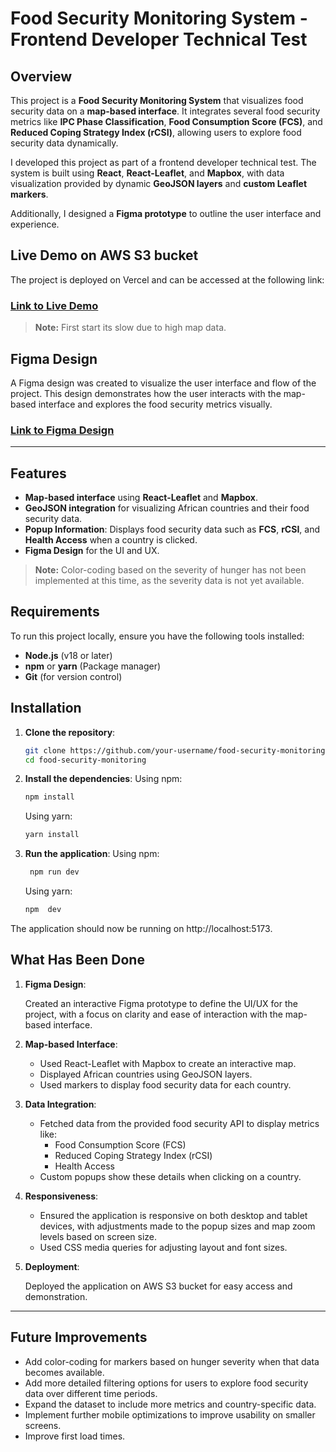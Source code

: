 # Food Security Monitoring System - Frontend Developer Technical Test

## Overview

This project is a **Food Security Monitoring System** that visualizes food security data on a **map-based interface**. It integrates several food security metrics like **IPC Phase Classification**, **Food Consumption Score (FCS)**, and **Reduced Coping Strategy Index (rCSI)**, allowing users to explore food security data dynamically.

I developed this project as part of a frontend developer technical test. The system is built using **React**, **React-Leaflet**, and **Mapbox**, with data visualization provided by dynamic **GeoJSON layers** and **custom Leaflet markers**.

Additionally, I designed a **Figma prototype** to outline the user interface and experience.

## Live Demo on AWS S3 bucket

The project is deployed on Vercel and can be accessed at the following link:

### [Link to Live Demo](http://foodsecurity.s3-website.eu-north-1.amazonaws.com/)

> **Note:** First start its slow due to high map data.

## Figma Design

A Figma design was created to visualize the user interface and flow of the project. This design demonstrates how the user interacts with the map-based interface and explores the food security metrics visually.

### [Link to Figma Design](<https://www.figma.com/design/uto2dXzb4rnmiP3yfS3nKr/SVG-World-Map-(Community)?m=auto&is-community-duplicate=1&fuid=875051776690994702>)

---

## Features

- **Map-based interface** using **React-Leaflet** and **Mapbox**.
- **GeoJSON integration** for visualizing African countries and their food security data.
- **Popup Information**: Displays food security data such as **FCS**, **rCSI**, and **Health Access** when a country is clicked.
- **Figma Design** for the UI and UX.

> **Note:** Color-coding based on the severity of hunger has not been implemented at this time, as the severity data is not yet available.

## Requirements

To run this project locally, ensure you have the following tools installed:

- **Node.js** (v18 or later)
- **npm** or **yarn** (Package manager)
- **Git** (for version control)

## Installation

1. **Clone the repository**:
   ```bash
   git clone https://github.com/your-username/food-security-monitoring.git
   cd food-security-monitoring
   ```
2. **Install the dependencies**:
   Using npm:

   ```bash
   npm install
   ```

   Using yarn:

   ```bash
   yarn install
   ```

3. **Run the application**:
   Using npm:

   ```bash
    npm run dev
   ```

   Using yarn:

   ```bash
   npm  dev
   ```

The application should now be running on http://localhost:5173.

## What Has Been Done

1. **Figma Design**:

   Created an interactive Figma prototype to define the UI/UX for the project, with a focus on clarity and ease of interaction with the map-based interface.

2. **Map-based Interface**:

   - Used React-Leaflet with Mapbox to create an interactive map.
   - Displayed African countries using GeoJSON layers.
   - Used markers to display food security data for each country.

3. **Data Integration**:

   - Fetched data from the provided food security API to display metrics like:
     - Food Consumption Score (FCS)
     - Reduced Coping Strategy Index (rCSI)
     - Health Access
   - Custom popups show these details when clicking on a country.

4. **Responsiveness**:

   - Ensured the application is responsive on both desktop and tablet devices, with adjustments made to the popup sizes and map zoom levels based on screen size.
   - Used CSS media queries for adjusting layout and font sizes.

5. **Deployment**:

   Deployed the application on AWS S3 bucket for easy access and demonstration.

---

## Future Improvements

- Add color-coding for markers based on hunger severity when that data becomes available.
- Add more detailed filtering options for users to explore food security data over different time periods.
- Expand the dataset to include more metrics and country-specific data.
- Implement further mobile optimizations to improve usability on smaller screens.
- Improve first load times.
